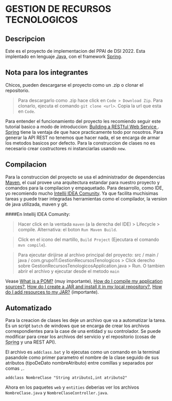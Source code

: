 # GESTION DE RECURSOS TECNOLOGICOS

## Descripcion
Este es el proyecto de implementacion del PPAI de DSI 2022. Esta implentado en lenguaje <abbr title="Supported languaje by the course">Java</abbr>, con el framework [Spring](https://spring.io/).

## Nota para los integrantes
Chicos, pueden descargarse el proyecto como un .zip o clonar el repositorio.

> Para descargarlo como .zip hace click en   `Code > Download Zip`.
> Para clonarlo, ejecuta el comando `git clone <url>`. Copia la url que esta en `Code`.

Para entender el funcionamiento del proyecto les recomiendo seguir este tutorial basico a modo de introduccion: [Building a RESTful Web Service
](https://spring.io/guides/gs/rest-service/).
<abbr title="Java framework">Spring</abbr> tiene la ventaja de que hace practicamente todo por nosotros.
Para generar la API REST no tenemos que hacer nada, el se encarga de armar los metodos basicos por defecto. Para la construccion de clases no es necesario crear costructores ni instanciarlas usando `new`.

## Compilacion
Para la construccion del proyecto se usa el administrador de dependencias [Maven](https://maven.apache.org/guides/getting-started/maven-in-five-minutes.html), el cual provee una arquitectura estandar para nuestro proyecto y comandos para la compilacion y empaquetado.
Para desarrollo, como IDE, yo recomiendo mucho [Intellij IDEA Comunity](https://www.jetbrains.com/es-es/idea/download/#section=windows). Ya que facilita muchisimas tareas y puede traer integradas herramientas como el compilador, la version de java utilizada, maven y git.

####En Intellij IDEA Comunity:
> Hacer click en la ventada `maven` (a la derecha del IDE) > Lifecycle > compile. Alternativa: el boton `Run Maven Build`.

> Click en el icono del martillo, `Build Project` (Ejecutara el comando `mvn compile`).

> Para ejecutar dirijirse al archivo principal del proyecto: src / main / java / com.grupo11.GestionRecursosTenologicos > Click derecho sobre GestionRecursosTenologicosApplication.java > Run.
O tambien abrir el archivo y ejecutar desde el metodo `main`

Vease [What is a POM?](https://maven.apache.org/guides/introduction/introduction-to-the-pom.html#what-is-a-pom) (muy importante), [How do I compile my application sources?](https://maven.apache.org/guides/getting-started/index.html#how-do-i-compile-my-application-sources), [How do I create a JAR and install it in my local repository?](https://maven.apache.org/guides/getting-started/index.html#how-do-i-create-a-jar-and-install-it-in-my-local-repository), [How do I add resources to my JAR?](https://maven.apache.org/guides/getting-started/index.html#how-do-i-add-resources-to-my-jar) (importante).

## Automatizado
Para la creacion de clases les deje un archivo que va a automatizar la tarea. Es un script `batch` de windows que se encarga de crear los archivos correspondientes para la case de una entidad y su controlador. Se puede modificar para crear los archivos del servicio y el repositorio (cosas de <abbr title="Java framework">Spring</abbr> y una REST API).

El archivo es `addclass.bat` y lo ejecutas como un comando en la terminal pasandole como primer parametro el nombre de la clase seguido de sus atributos (tipoDeDato nombreAtributo) entre comillas y separados por comas `,`.
``` Batch
addclass NombreClase "String atributo1,int atributo2"
```
Ahora en los paquetes `web` y `entities` deberias ver los archivos `NombreClase.java` y `NombreClaseController.java`.

